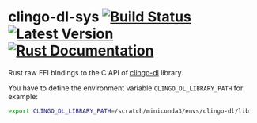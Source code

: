 # clingo-dl-sys [![Build Status](https://github.com/potassco/clingo-dl-theory-rs/workflows/CI%20tests/badge.svg)](https://github.com/potassco/clingo-dl-theory-rs)[![Latest Version](https://img.shields.io/crates/v/clingo-dl-theory-rs.svg)](https://crates.io/crates/clingo-dl-theory-rs)[![Rust Documentation](https://docs.rs/clingo-dl-theory-rs/badge.svg)](https://docs.rs/clingo-dl-theory-rs)

Rust raw FFI bindings to the C API of [clingo-dl](https://github.com/potassco/clingo-dl) library.


You have to define the environment variable `CLINGO_DL_LIBRARY_PATH` for example:

```sh
export CLINGO_DL_LIBRARY_PATH=/scratch/miniconda3/envs/clingo-dl/lib
```
